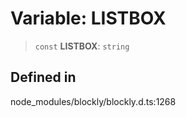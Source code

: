 # Variable: LISTBOX

> `const` **LISTBOX**: `string`

## Defined in

node_modules/blockly/blockly.d.ts:1268
